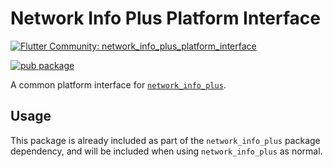 # Network Info Plus Platform Interface

[![Flutter Community: network_info_plus_platform_interface](https://mohamadsaleh82.dev/_github/header/network_info_plus_platform_interface)](https://github.com/mohamadsaleh82/community)

[![pub package](https://img.shields.io/pub/v/network_info_plus_platform_interface.svg)](https://pub.dev/packages/network_info_plus_platform_interface)

A common platform interface for [`network_info_plus`](https://pub.dev/packages/network_info_plus).

## Usage

This package is already included as part of the `network_info_plus` package dependency, and will
be included when using `network_info_plus` as normal.
